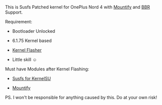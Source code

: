 This is Susfs Patched kernel for OnePlus Nord 4 with [Mountify](https://github.com/backslashxx/mountify)
 and [BBR](https://github.com/google/bbr)
 Support.

Requirement:

* Bootloader Unlocked

* 6.1.75 Kernel based
 
* [Kernel Flasher](https://github.com/fatalcoder524/KernelFlasher)

* Little skill ☺️

Must have Modules after Kernel Flashing:

* [Susfs for KernelSU](https://github.com/sidex15/ksu_module_susfs)

* [Mountify](https://github.com/backslashxx/mountify)





PS. I won't be responsible for anything caused by this. Do at your own risk!
